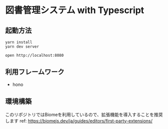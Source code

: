 # 図書管理システム with Typescript

## 起動方法

```
yarn install
yarn dev server
```

```
open http://localhost:8080
```

## 利用フレームワーク

- hono

## 環境構築

このリポジトリではBiomeを利用しているので、拡張機能を導入することを推奨します
ref: https://biomejs.dev/ja/guides/editors/first-party-extensions/
